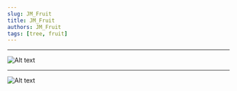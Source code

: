 ```yaml
---
slug: JM_Fruit
title: JM_Fruit
authors: JM_Fruit
tags: [tree, fruit]
---
```

* * *
![Alt text](/img/로딩.gif) 
* * *
![Alt text](/img/냐옹이-회전회오리.gif) 